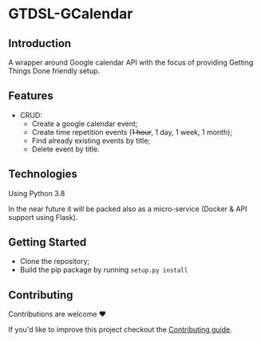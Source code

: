# GTDSL-GCalendar

## Introduction

A wrapper around Google calendar API with the focus of providing Getting Things Done friendly setup.

## Features
- CRUD:
  - Create a google calendar event;
  - Create time repetition events (~~1 hour~~, 1 day, 1 week, 1 month);
  - Find already existing events by title;
  - Delete event by title.

## Technologies
Using Python 3.8

In the near future it will be packed also as a micro-service (Docker & API support using Flask).

## Getting Started
- Clone the repository;
- Build the pip package by running `setup.py install`

## Contributing

Contributions are welcome ❤️

If you'd like to improve this project checkout the [Contributing guide](CONTRIBUTING.md).